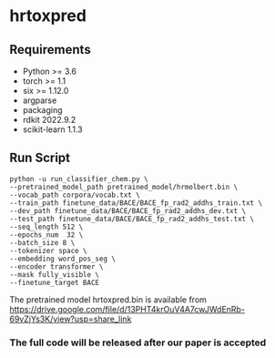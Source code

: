 # hrtoxpred

## Requirements
* Python >= 3.6
* torch >= 1.1
* six >= 1.12.0
* argparse
* packaging
* rdkit 2022.9.2
* scikit-learn 1.1.3

## Run Script
```
python -u run_classifier_chem.py \
--pretrained_model_path pretrained_model/hrmolbert.bin \
--vocab_path corpora/vocab.txt \
--train_path finetune_data/BACE/BACE_fp_rad2_addhs_train.txt \
--dev_path finetune_data/BACE/BACE_fp_rad2_addhs_dev.txt \
--test_path finetune_data/BACE/BACE_fp_rad2_addhs_test.txt \
--seq_length 512 \
--epochs_num  32 \
--batch_size 8 \
--tokenizer space \
--embedding word_pos_seg \
--encoder transformer \
--mask fully_visible \
--finetune_target BACE
```
The pretrained model hrtoxpred.bin is available from https://drive.google.com/file/d/13PHT4krOuV4A7cwJWdEnRb-69vZjYs3K/view?usp=share_link
### The full code will be released after our paper is accepted
